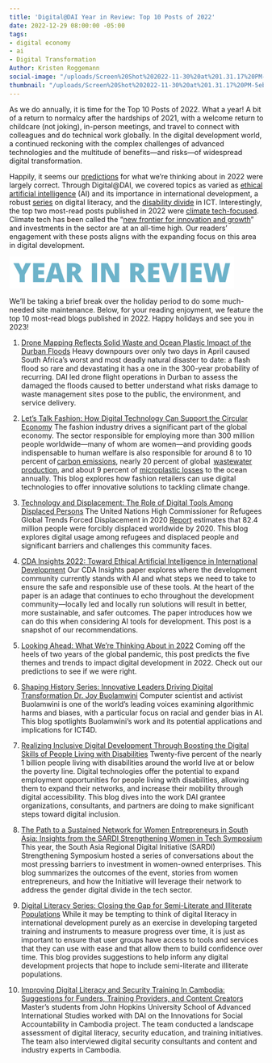 ```yaml
---
title: 'Digital@DAI Year in Review: Top 10 Posts of 2022'
date: 2022-12-29 08:00:00 -05:00
tags:
- digital economy
- ai
- Digital Transformation
Author: Kristen Roggemann
social-image: "/uploads/Screen%20Shot%202022-11-30%20at%201.31.17%20PM-03871e.png"
thumbnail: "/uploads/Screen%20Shot%202022-11-30%20at%201.31.17%20PM-5eb76b.png"
---
```


As we do annually, it is time for the Top 10 Posts of 2022. What a year! A bit of a return to normalcy after the hardships of 2021, with a welcome return to childcare (not joking), in-person meetings, and travel to connect with colleagues and do technical work globally. In the digital development world, a continued reckoning with the complex challenges of advanced technologies and the multitude of benefits—and risks—of widespread digital transformation. 

Happily, it seems our [predictions](https://dai-global-digital.com/looking-ahead-what-were-thinking-about-in-2022.html) for what we’re thinking about in 2022 were largely correct. Through Digital@DAI, we covered topics as varied as [ethical artificial intelligence](https://dai-global-digital.com/cda-insights-2022-toward-ethical-artificial-intelligence-in-international-development.html) (AI) and its importance in international development, a robust [series](https://dai-global-digital.com/digital-literacy-series-closing-the-gap-for-semi-literate-and-illiterate-populations.html) on digital literacy, and the [disability divide](https://dai-global-digital.com/realizing-inclusive-digital-development-through-boosting-the-digital-skills-of-people-living-with-disabilities.html) in ICT. Interestingly, the top two most-read posts published in 2022 were [climate tech-focused](https://dai-global-digital.com/tags/?tag=climate). Climate tech has been called the “[new frontier for innovation and growth](https://www.mckinsey.com/capabilities/sustainability/how-we-help-clients/cop/the-cop26-daily/climate-technology-a-new-frontier-for-innovation-and-growth)” and investments in the sector are at an all-time high. Our readers’ engagement with these posts aligns with the expanding focus on this area in digital development. 

<!--more-->

![Screen Shot 2022-11-30 at 1.31.17 PM.png](/uploads/Screen%20Shot%202022-11-30%20at%201.31.17%20PM.png)

We’ll be taking a brief break over the holiday period to do some much-needed site maintenance. Below, for your reading enjoyment, we feature the top 10 most-read blogs published in 2022. Happy holidays and see you in 2023!

1. [Drone Mapping Reflects Solid Waste and Ocean Plastic Impact of the Durban Floods](https://dai-global-digital.com/drone-mapping-reflects-solid-waste-and-ocean-plastic-impact-of-the-durban-floods.html) Heavy downpours over only two days in April caused South Africa’s worst and most deadly natural disaster to date: a flash flood so rare and devastating it has a one in the 300-year probability of recurring. DAI led drone flight operations in Durban to assess the damaged the floods caused to better understand what risks damage to waste management sites pose to the public, the environment, and service delivery. 

1. [Let’s Talk Fashion: How Digital Technology Can Support the Circular Economy](https://dai-global-digital.com/lets-talk-fashion-how-digital-technology-can-support-the-circular-economy.html) The fashion industry drives a significant part of the global economy. The sector responsible for employing more than 300 million people worldwide—many of whom are women—and providing goods indispensable to human welfare is also responsible for around 8 to 10 percent of [carbon emissions](https://www.researchgate.net/publication/340635670_The_environmental_price_of_fast_fashion), nearly 20 percent of global  [wastewater production](https://news.un.org/en/story/2019/03/1035161), and about 9 percent of [microplastic losses](https://www.fashionrevolution.org/our-clothes-shed-microfibres-heres-what-we-can-do/) to the ocean annually. This blog explores how fashion retailers can use digital technologies to offer innovative solutions to tackling climate change.  

1. [Technology and Displacement: The Role of Digital Tools Among Displaced Persons](https://dai-global-digital.com/technology-and-displacement-the-role-of-digital-tools-among-displaced-persons.html) The United Nations High Commissioner for Refugees Global Trends Forced Displacement in 2020 [Report](https://www.unhcr.org/globaltrends) estimates that 82.4 million people were forcibly displaced worldwide by 2020. This blog explores digital usage among refugees and displaced people and significant barriers and challenges this community faces.  

1. [CDA Insights 2022: Toward Ethical Artificial Intelligence in International Development](https://dai-global-digital.com/cda-insights-2022-toward-ethical-artificial-intelligence-in-international-development.html) Our CDA Insights paper explores where the development community currently stands with AI and what steps we need to take to ensure the safe and responsible use of these tools. At the heart of the paper is an adage that continues to echo throughout the development community—locally led and locally run solutions will result in better, more sustainable, and safer outcomes. The paper introduces how we can do this when considering AI tools for development. This post is a snapshot of our recommendations. 

1. [Looking Ahead: What We’re Thinking About in 2022](https://dai-global-digital.com/looking-ahead-what-were-thinking-about-in-2022.html) Coming off the heels of two years of the global pandemic, this post predicts the five themes and trends to impact digital development in 2022. Check out our predictions to see if we were right.

1. [Shaping History Series: Innovative Leaders Driving Digital Transformation Dr. Joy Buolamwini](https://dai-global-digital.com/shaping-history-innovative-leaders-driving-digital-transformation-dr-joy-buolamwini.html) Computer scientist and activist Buolamwini is one of the world’s leading voices examining algorithmic harms and biases, with a particular focus on racial and gender bias in AI. This blog spotlights Buolamwini’s work and its potential applications and implications for ICT4D.  

1. [Realizing Inclusive Digital Development Through Boosting the Digital Skills of People Living with Disabilities](https://dai-global-digital.com/realizing-inclusive-digital-development-through-boosting-the-digital-skills-of-people-living-with-disabilities.html) Twenty-five percent of the nearly 1 billion people living with disabilities around the world live at or below the poverty line. Digital technologies offer the potential to expand employment opportunities for people living with disabilities, allowing them to expand their networks, and increase their mobility through digital accessibility. This blog dives into the work DAI grantee organizations, consultants, and partners are doing to make significant steps toward digital inclusion. 

1. [The Path to a Sustained Network for Women Entrepreneurs in South Asia: Insights from the SARDI Strengthening Women in Tech Symposium](https://dai-global-digital.com/the-path-to-a-sustained-network-for-women-entrepreneurs-in-south-asia-insights-from-the-sardi-strengthening-women-in-tech-symposium.html) This year, the South Asia Regional Digital Initiative (SARDI) Strengthening Symposium hosted a series of conversations about the most pressing barriers to investment in women-owned enterprises. This blog summarizes the outcomes of the event, stories from women entrepreneurs, and how the Initiative will leverage their network to address the gender digital divide in the tech sector. 

1. [Digital Literacy Series: Closing the Gap for Semi-Literate and Illiterate Populations](https://dai-global-digital.com/digital-literacy-series-closing-the-gap-for-semi-literate-and-illiterate-populations.html) While it may be tempting to think of digital literacy in international development purely as an exercise in developing targeted training and instruments to measure progress over time, it is just as important to ensure that user groups have access to tools and services that they can use with ease and that allow them to build confidence over time. This blog provides suggestions to help inform any digital development projects that hope to include semi-literate and illiterate populations. 

1. [Improving Digital Literacy and Security Training In Cambodia: Suggestions for Funders, Training Providers, and Content Creators](https://dai-global-digital.com/improving-digital-literacy-and-security-training-in-cambodia-suggestions-for-funders-training-providers-and-content-creators.html) Master’s students from John Hopkins University School of Advanced International Studies worked with DAI on the Innovations for Social Accountability in Cambodia project. The team conducted a landscape assessment of digital literacy, security education, and training initiatives. The team also interviewed digital security consultants and content and industry experts in Cambodia. 